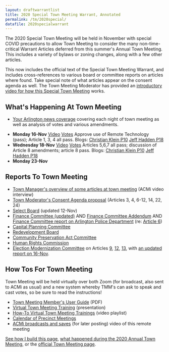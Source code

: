 ```yaml
---
layout: draftwarrantlist
title: 2020 Special Town Meeting Warrant, Annotated
permalink: /tm/2020special/
datafile: 2020specialwarrant
---
```


The 2020 Special Town Meeting will be held in November with special COVID precautions to allow Town Meeting to consider the many non-time-critical Warrant Articles deferred from this summer's Annual Town Meeting.  This includes a variety of bylaws or zoning changes, along with a few other articles.

This now includes the official text of the Special Town Meeting Warrant, and includes cross-references to various board or committee reports on articles where found.  Take special note of what articles appear on the consent agenda as well.  The Town Meeting Moderator has provided an [introductory video for how this Special Town Meeting](https://www.youtube.com/watch?v=G7kByMBt6Y8&list=PLztbi9KA9roW3HezeZdWRe92B5bCYq9nr&index=1) works.

## What's Happening At Town Meeting

- [Your Arlington news coverage](https://www.yourarlington.com/arlington-archives/town-school/town-meeting/17752-stm-091920) covering each night of town meeting as well as analysis of votes and various amendments.

<ul>
  <li>
    <strong>Monday 16-Nov</strong>
    <a href="https://acmi.tv/videos/special-town-meeting-november-16-2020/"><i class="fa fa-video" aria-hidden="true"></i> Video</a>
    <a href="https://www.arlingtonma.gov/home/showdocument?id=53597"><i class="fa fa-gavel" aria-hidden="true"></i> Votes</a> Approve use of Remote Technology (pass); Article 1, 3, 4 all pass.  
    <i class="fa fa-blog" aria-hidden="true"></i> Blogs: 
    <a href="http://atmnotes.blogspot.com/2020/11/special-town-meeting-fall-2020-night-one.html">Christian Klein P10</a>
    <a href="https://www.facebook.com/HaddenTM/posts/189023262714116">Jeff Hadden P18</a>
  </li>
  <li>
    <strong>Wednesday 18-Nov</strong>
    <a href="https://www.youtube.com/watch?v=c53KlvUhDu0"><i class="fa fa-video" aria-hidden="true"></i> Video</a>
    <a href="https://www.arlingtonma.gov/home/showdocument?id=53637"><i class="fa fa-gavel" aria-hidden="true"></i> Votes</a> Articles 5,6,7 all pass; discussion of Article 8 amendments; article 8 pass.
    <i class="fa fa-blog" aria-hidden="true"></i> Blogs: 
    <a href="http://atmnotes.blogspot.com/2020/11/special-town-meeting-fall-2020-night-two.html">Christian Klein P10</a>
    <a href="https://www.facebook.com/HaddenTM/posts/190041875945588">Jeff Hadden P18</a>   
  </li>
  <li>
    <strong>Monday 23-Nov</strong>
    <!--
    <a href=""><i class="fa fa-video" aria-hidden="true"></i> Video</a>
    <a href=""><i class="fa fa-gavel" aria-hidden="true"></i> Votes</a> 
    <a href=""><i class="fa fa-blog" aria-hidden="true"></i> Christian's notes</a>
    -->
  </li>
</ul>

## Reports To Town Meeting

- [Town Manager's overview of some articles at town meeting](https://www.youtube.com/watch?v=TUiSvvhng94) (ACMi video interview)
- [Town Moderator's Consent Agenda proposal](https://www.arlingtonma.gov/home/showdocument?id=53366) (Articles 3, 4, 6-12, 14, 22, 24)
- [Select Board](https://www.arlingtonma.gov/home/showdocument?id=53536) (updated 12-Nov)
- [Finance Committee (updated)](https://www.arlingtonma.gov/home/showdocument?id=53482) AND [Finance Committee Addendum](https://www.arlingtonma.gov/home/showdocument?id=53540) AND [Finance Committee report on Arlington Police Department](https://www.arlingtonma.gov/home/showdocument?id=53569) (re: [Article 6](#article6))
- [Capital Planning Committee](https://www.arlingtonma.gov/home/showdocument?id=53480)
- [Redevelopment Board](https://www.arlingtonma.gov/home/showdocument?id=53444)
- [Community Preservation Act Committee](https://www.arlingtonma.gov/home/showdocument?id=53506)
- [Human Rights Commission](http://www.arlingtonma.gov/home/showdocument?id=53538)
- [Election Modernization Committee](https://drive.google.com/file/d/1QIzSLCk9qhT68JvTU5WaiRuzKB3Bbj-2/view) on Articles [9](#article9), [12](#article12), [13](#article13), with [an updated report on 16-Nov](https://www.arlingtonma.gov/home/showdocument?id=53567).

## How Tos For Town Meeting

Town Meeting will be held virtually over both Zoom (for broadcast, also sent to ACMi as usual) and a new system whereby TMM's can ask to speak and cast votes, so be sure to read the instructions!

- [Town Meeting Member's User Guide](https://www.arlingtonma.gov/home/showdocument?id=53472) (PDF)
- [Virtual Town Meeting Training](https://docs.google.com/presentation/d/e/2PACX-1vTENSyyenwvmy9dvQ9FMUjHcBVhY8HGstXYTjAEwhOFN-7J2_1H0YwOKfeuZ7F_1RePP2I1NQLzXk1x/pub?start=false&loop=false&delayms=3000&slide=id.gc6f980f91_0_0) (presentation)
- [How-To Virtual Town Meeting Trainings](https://www.youtube.com/playlist?list=PLidfjMQfWetjYc6eMLx2BaYyJ8VwJjzZz) (video playlist)
- [Calendar of Precinct Meetings](https://www.arlingtonma.gov/Home/Components/News/News/10668/3824?backlist=%2ftown-governance%2ftown-meeting)
- [ACMi broadcasts and saves](https://acmi.tv/special-town-meeting/) (for later posting) video of this remote meeting

[See how I build this page](/tm/), [what happened during the 2020 Annual Town Meeting](/tm/2020draftwarrant), or the [official Town Meeting page](https://www.arlingtonma.gov/town-governance/town-meeting).
